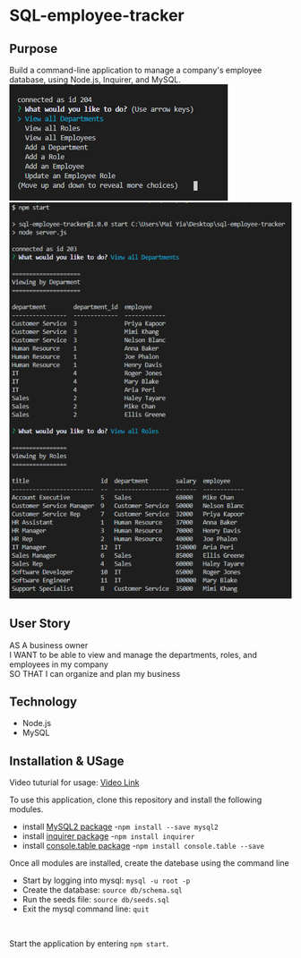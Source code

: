 # SQL-employee-tracker

## Purpose

Build a command-line application to manage a company's employee database, using Node.js, Inquirer, and MySQL.
![](./assets/images/options.PNG)
![](./assets/images/views.PNG)

## User Story

AS A business owner <br>
I WANT to be able to view and manage the departments, roles, and employees in my company <br>
SO THAT I can organize and plan my business <br>

## Technology

- Node.js
- MySQL

## Installation & USage

Video tuturial for usage: [Video Link](https://drive.google.com/file/d/15rxbR17H4K9eOPIMGhdJiCVVTh5fyKz2/view)

To use this application, clone this repository and install the following modules.

- install [MySQL2 package](https://www.npmjs.com/package/mysql2) 
  -`npm install --save mysql2`
- install [inquirer package](https://www.npmjs.com/package/inquirer) 
  -`npm install inquirer`
- install [console.table package](https://www.npmjs.com/package/console.table) 
  -`npm install console.table --save`
  
Once all modules are installed, create the datebase using the command line
- Start by logging into mysql: `mysql -u root -p` 
- Create the database: `source db/schema.sql`
- Run the seeds file: `source db/seeds.sql`
- Exit the mysql command line: `quit`
<br>

Start the application by entering `npm start`.
